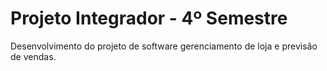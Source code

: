 # Projeto Integrador - 4º Semestre
 Desenvolvimento do projeto de software gerenciamento de loja e previsão de vendas.
